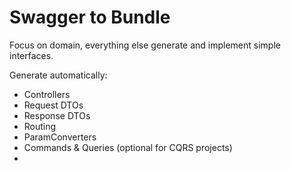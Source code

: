 Swagger to Bundle
=================

Focus on domain, everything else generate and implement simple interfaces.

Generate automatically:

* Controllers
* Request DTOs
* Response DTOs
* Routing
* ParamConverters
* Commands & Queries (optional for CQRS projects)
*


